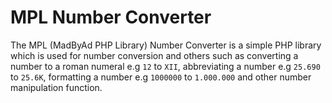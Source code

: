 
# MPL Number Converter

The MPL (MadByAd PHP Library) Number Converter is a simple PHP library which is used for number conversion and others such as converting a number to a roman numeral e.g `12` to `XII`, abbreviating a number e.g `25.690` to `25.6K`, formatting a number e.g `1000000` to `1.000.000` and other number manipulation function.
